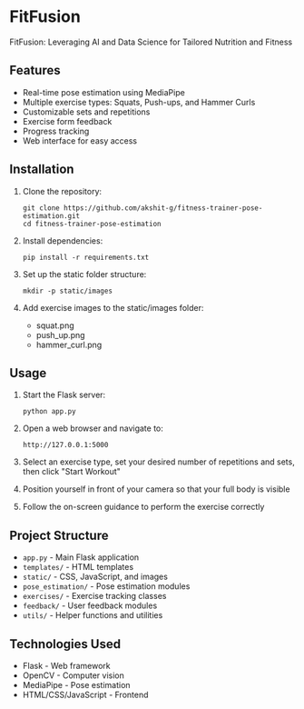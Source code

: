 # FitFusion

FitFusion: Leveraging AI and Data Science for Tailored Nutrition and Fitness

## Features

- Real-time pose estimation using MediaPipe
- Multiple exercise types: Squats, Push-ups, and Hammer Curls
- Customizable sets and repetitions
- Exercise form feedback
- Progress tracking
- Web interface for easy access

## Installation

1. Clone the repository:
   ```
   git clone https://github.com/akshit-g/fitness-trainer-pose-estimation.git
   cd fitness-trainer-pose-estimation
   ```

2. Install dependencies:
   ```
   pip install -r requirements.txt
   ```

3. Set up the static folder structure:
   ```
   mkdir -p static/images
   ```

4. Add exercise images to the static/images folder:
   - squat.png
   - push_up.png
   - hammer_curl.png

## Usage

1. Start the Flask server:
   ```
   python app.py
   ```

2. Open a web browser and navigate to:
   ```
   http://127.0.0.1:5000
   ```

3. Select an exercise type, set your desired number of repetitions and sets, then click "Start Workout"

4. Position yourself in front of your camera so that your full body is visible

5. Follow the on-screen guidance to perform the exercise correctly

## Project Structure

- `app.py` - Main Flask application
- `templates/` - HTML templates
- `static/` - CSS, JavaScript, and images
- `pose_estimation/` - Pose estimation modules
- `exercises/` - Exercise tracking classes
- `feedback/` - User feedback modules
- `utils/` - Helper functions and utilities

## Technologies Used

- Flask - Web framework
- OpenCV - Computer vision
- MediaPipe - Pose estimation
- HTML/CSS/JavaScript - Frontend